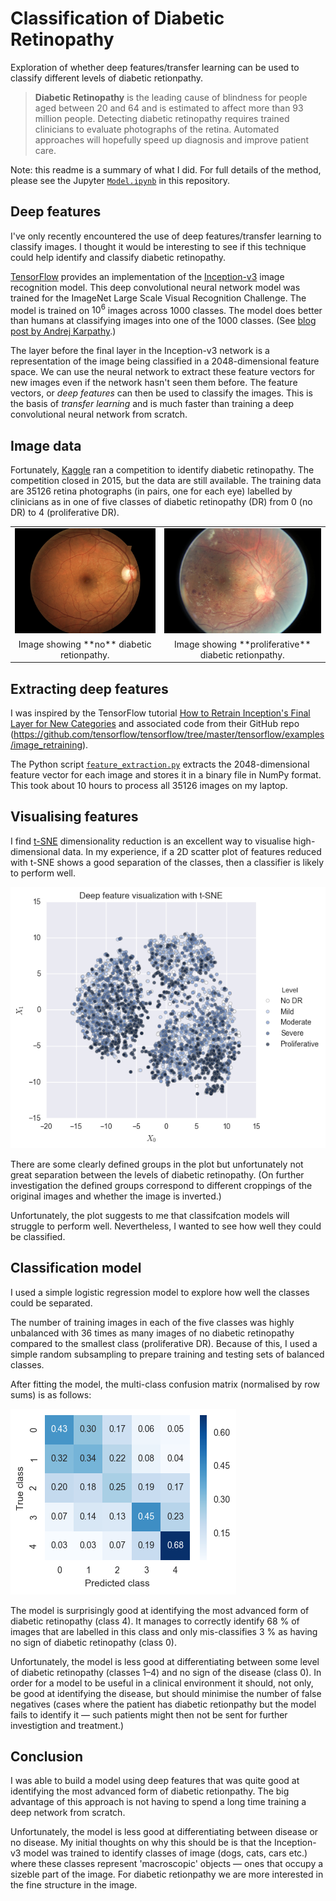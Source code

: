 
# Classification of Diabetic Retinopathy
Exploration of whether deep features/transfer learning can be used to classify different levels of diabetic retionpathy.

> **Diabetic Retinopathy** is the leading cause of blindness for people aged between 20 and 64 and is estimated to affect more than 93 million people. Detecting diabetic retinopathy requires trained clinicians to evaluate photographs of the retina. Automated approaches will hopefully speed up diagnosis and improve patient care.

Note: this readme is a summary of what I did. For full details of the method, please see the Jupyter [`Model.ipynb`](Model.ipynb) in this repository.

## Deep features

I've only recently encountered the use of deep features/transfer learning to classify images. I thought it would be interesting to see if this technique could help identify and classify diabetic retinopathy. 

[TensorFlow](https://www.tensorflow.org) provides an implementation of the [Inception-v3](http://arxiv.org/abs/1512.00567) image recognition model. This deep convolutional neural network model was trained for the ImageNet Large Scale Visual Recognition Challenge. The model is trained on $10^6$ images across 1000 classes. The model does better than humans at classifying images into one of the 1000 classes. (See [blog post by Andrej Karpathy](http://karpathy.github.io/2014/09/02/what-i-learned-from-competing-against-a-convnet-on-imagenet/).) 

The layer before the final layer in the Inception-v3 network is a representation of the image being classified in a 2048-dimensional feature space. We can use the neural network to extract these feature vectors for new images even if the network hasn't seen them before. The feature vectors, or _deep features_ can then be used to classify the images. This is the basis of _transfer learning_ and is much faster than training a deep convolutional neural network from scratch.

## Image data

Fortunately, [Kaggle](https://www.kaggle.com) ran a competition to identify diabetic retinopathy. The competition closed in 2015, but the data are still available. The training data are 35126 retina photographs (in pairs, one for each eye) labelled by clinicians as in one of five classes of diabetic retinopathy (DR) from 0 (no DR) to 4 (proliferative DR).

<table> 
  <tr> 
    <td><img src="README.content/nodr.jpeg" alt="no diabetic retinopathy"></td> 
    <td><img src="README.content/proliferative.jpeg" alt="proliiferative diabetic retinopathy"></td> 
  </tr> 
  <tr> 
    <td><center>Image showing **no** diabetic retionpathy.</center></td> 
    <td><center>Image showing **proliferative** diabetic retionpathy.</center></td> 
  </tr> 
</table>

## Extracting deep features

I was inspired by the TensorFlow tutorial [How to Retrain Inception's Final Layer for New Categories](https://www.tensorflow.org/how_tos/image_retraining/) and associated code from their GitHub repo (https://github.com/tensorflow/tensorflow/tree/master/tensorflow/examples/image_retraining).

The Python script [`feature_extraction.py`](feature_extraction.py) extracts the 2048-dimensional feature vector for each image and stores it in a binary file in NumPy format. This took about 10 hours to process all 35126 images on my laptop.

## Visualising features

I find [t-SNE](https://lvdmaaten.github.io/tsne/) dimensionality reduction is an excellent way to visualise high-dimensional data. In my experience, if a 2D scatter plot of features reduced with t-SNE shows a good separation of the classes, then a classifier is likely to perform well. 

![t-SNE plot of feature vectors](README.content/tsne.png)

There are some clearly defined groups in the plot but unfortunately not great separation between the levels of diabetic retinopathy. (On further investigation the defined groups correspond to different croppings of the original images and whether the image is inverted.) 

Unfortunately, the plot suggests to me that classifcation models will struggle to perform well. Nevertheless, I wanted to see how well they could be classified.

## Classification model

I used a simple logistic regression model to explore how well the classes could be separated.

The number of training images in each of the five classes was highly unbalanced with 36 times as many images of no diabetic retinopathy compared to the smallest class (proliferative DR). Because of this, I used a simple random subsampling to prepare training and testing sets of balanced classes. 

After fitting the model, the multi-class confusion matrix (normalised by row sums) is as follows:

![Confusion matrix](README.content/cm.png)

The model is surprisingly good at identifying the most advanced form of diabetic retinopathy (class 4). It manages to correctly identify 68 % of images that are labelled in this class and only mis-classifies 3 % as having no sign of diabetic retinopathy (class 0).

Unfortunately, the model is less good at differentiating between some level of diabetic retinopathy (classes 1–4) and no sign of the disease (class 0). In order for a model to be useful in a clinical environment it should, not only, be good at identifying the disease, but should minimise the number of false negatives (cases where the patient has diabetic retionpathy but the model fails to identify it — such patients might then not be sent for further investigtion and treatment.)

## Conclusion

I was able to build a model using deep features that was quite good at identifying the most advanced form of diabetic retionpathy. The big advantage of this approach is not having to spend a long time training a deep network from scratch. 

Unfortunately, the model is less good at differentiating between disease or no disease. My initial thoughts on why this should be is that the Inception-v3 model was trained to identify classes of image (dogs, cats, cars etc.) where these classes represent 'macroscopic' objects — ones that occupy a sizeble part of the image. For diabetic retionpathy we are more interested in the fine structure in the image.  
